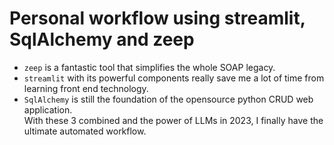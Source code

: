 # Personal workflow using streamlit, SqlAlchemy and zeep
- `zeep` is a fantastic tool that simplifies the whole SOAP legacy.  
- `streamlit` with its powerful components really save me a lot of time from learning front end technology.  
- `SqlAlchemy` is still the foundation of the opensource python CRUD web application.  
With these 3 combined and the power of LLMs in 2023, I finally have the ultimate automated workflow.
